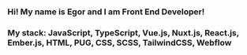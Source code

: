 ### <b>Hi! My name is Egor and I am Front End Developer!</b>
### <b>My stack: JavaScript, TypeScript, Vue.js, Nuxt.js, React.js, Ember.js, HTML, PUG, CSS, SCSS, TailwindCSS, Webflow</b>
